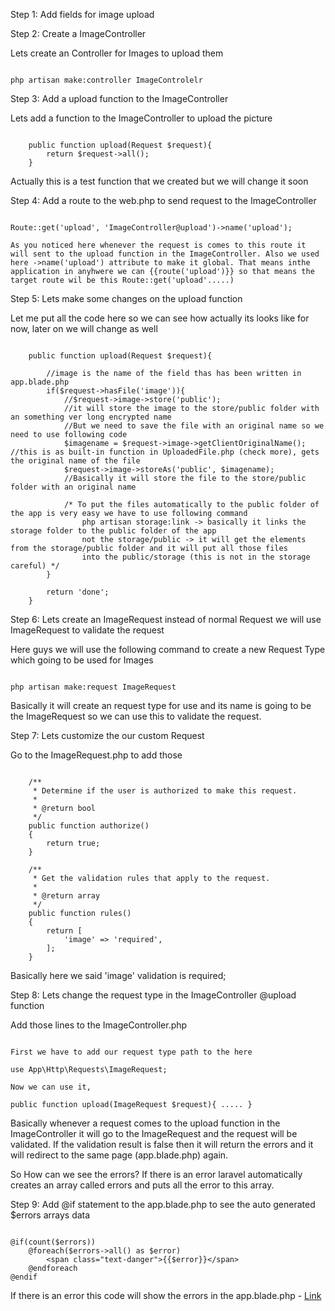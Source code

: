 

Step 1: Add fields for image upload

Step 2: Create a ImageController

Lets create an Controller for Images to upload them

~~~~

php artisan make:controller ImageControlelr

~~~~

Step 3: Add a upload function to the ImageController

Lets add a function to the ImageController to upload the picture

~~~~

    public function upload(Request $request){
        return $request->all();
    }

~~~~

Actually this is a test function that we created but we will change it soon


Step 4: Add a route to the web.php to send request to the ImageController

~~~~

Route::get('upload', 'ImageController@upload')->name('upload');

As you noticed here whenever the request is comes to this route it will sent to the upload function in the ImageController. Also we used here ->name('upload') attribute to make it global. That means inthe application in anyhwere we can {{route('upload')}} so that means the target route wil be this Route::get('upload'.....)

~~~~

Step 5: Lets make some changes on the upload function

Let me put all the code here so we can see how actually its looks like for now, later on we will change as well

~~~~

    public function upload(Request $request){
        
        //image is the name of the field thas has been written in app.blade.php
        if($request->hasFile('image')){
            //$request->image->store('public');
            //it will store the image to the store/public folder with an something ver long encrypted name
            //But we need to save the file with an original name so we need to use following code
            $imagename = $request->image->getClientOriginalName(); //this is as built-in function in UploadedFile.php (check more), gets the original name of the file
            $request->image->storeAs('public', $imagename);
            //Basically it will store the file to the store/public folder with an original name

            /* To put the files automatically to the public folder of the app is very easy we have to use following command
                php artisan storage:link -> basically it links the storage folder to the public folder of the app 
                not the storage/public -> it will get the elements from the storage/public folder and it will put all those files
                into the public/storage (this is not in the storage careful) */
        }

        return 'done';
    }
~~~~

Step 6: Lets create an ImageRequest instead of normal Request we will use ImageRequest to validate the request

Here guys we will use the following command to create a new Request Type which going to be used for Images

~~~~

php artisan make:request ImageRequest

~~~~

Basically it will create an request type for use and its name is going to be the ImageRequest so we can use this to validate the request.

Step 7: Lets customize the our custom Request

Go to the ImageRequest.php to add those

~~~~

    /**
     * Determine if the user is authorized to make this request.
     *
     * @return bool
     */
    public function authorize()
    {
        return true;
    }

    /**
     * Get the validation rules that apply to the request.
     *
     * @return array
     */
    public function rules()
    {
        return [
            'image' => 'required',
        ];
    }
~~~~

Basically here we said 'image' validation is required;

Step 8: Lets change the request type in the ImageController @upload function

Add those lines to the ImageController.php

~~~~

First we have to add our request type path to the here

use App\Http\Requests\ImageRequest;

Now we can use it,

public function upload(ImageRequest $request){ ..... }

~~~~

Basically whenever a request comes to the upload function in the ImageController it will go to the ImageRequest and the request will be validated. If the validation result is false then it will return the errors and it will redirect to the same page (app.blade.php) again.

So How can we see the errors? If there is an error laravel automatically creates an array called errors and puts all the error to this array.

Step 9: Add @if statement to the app.blade.php to see the auto generated $errors arrays data 

~~~~

@if(count($errors))
	@foreach($errors->all() as $error)
		<span class="text-danger">{{$error}}</span>
	@endforeach
@endif

~~~~

If there is an error this code will show the errors in the app.blade.php - [Link](../resources/views/app.blade.php)

